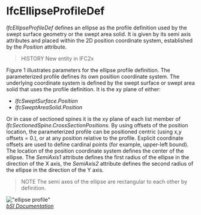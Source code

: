 IfcEllipseProfileDef
====================
_IfcEllipseProfileDef_ defines an ellipse as the profile definition used by
the swept surface geometry or the swept area solid. It is given by its semi
axis attributes and placed within the 2D position coordinate system,
established by the _Position_ attribute.  
  
> HISTORY  New entity in IFC2x  
  
Figure 1 illustrates parameters for the ellipse profile definition. The
parameterized profile defines its own position coordinate system. The
underlying coordinate system is defined by the swept surface or swept area
solid that uses the profile definition. It is the xy plane of either:  
  
* _IfcSweptSurface.Position_  
* _IfcSweptAreaSolid.Position_  
  
Or in case of sectioned spines it is the xy plane of each list member of
_IfcSectionedSpine.CrossSectionPositions_. By using offsets of the position
location, the parameterized profile can be positioned centric (using x,y
offsets = 0.), or at any position relative to the profile. Explicit coordinate
offsets are used to define cardinal points (for example, upper-left bound).
The location of the position coordinate system defines the center of the
ellipse. The _SemiAxis1_ attribute defines the first radius of the ellipse in
the direction of the X axis, the _SemiAxis2_ attribute defines the second
radius of the ellipse in the direction of the Y axis.  
  
> NOTE  The semi axes of the ellipse are rectangular to each other by
> definition.  
  
!["ellipse profile"](../figures/ifcellipseprofiledef-layout1.gif "Figure 1 --
Ellipse profile")  
[ _bSI
Documentation_](https://standards.buildingsmart.org/IFC/DEV/IFC4_2/FINAL/HTML/schema/ifcprofileresource/lexical/ifcellipseprofiledef.htm)


